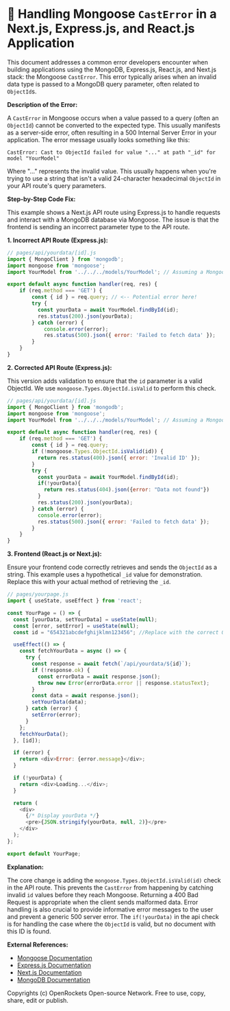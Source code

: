# 🐞 Handling Mongoose `CastError` in a Next.js, Express.js, and React.js Application


This document addresses a common error developers encounter when building applications using the MongoDB, Express.js, React.js, and Next.js stack: the Mongoose `CastError`. This error typically arises when an invalid data type is passed to a MongoDB query parameter, often related to `ObjectId`s.


**Description of the Error:**

A `CastError` in Mongoose occurs when a value passed to a query (often an `ObjectId`) cannot be converted to the expected type. This usually manifests as a server-side error, often resulting in a 500 Internal Server Error in your application.  The error message usually looks something like this:

```
CastError: Cast to ObjectId failed for value "..." at path "_id" for model "YourModel"
```

Where "..." represents the invalid value.  This usually happens when you're trying to use a string that isn't a valid 24-character hexadecimal `ObjectId`  in your API route's query parameters.


**Step-by-Step Code Fix:**

This example shows a Next.js API route using Express.js to handle requests and interact with a MongoDB database via Mongoose.  The issue is that the frontend is sending an incorrect parameter type to the API route.

**1. Incorrect API Route (Express.js):**

```javascript
// pages/api/yourdata/[id].js
import { MongoClient } from 'mongodb';
import mongoose from 'mongoose';
import YourModel from '../../../models/YourModel'; // Assuming a Mongoose model

export default async function handler(req, res) {
    if (req.method === 'GET') {
        const { id } = req.query; // <-- Potential error here!
        try {
          const yourData = await YourModel.findById(id);
          res.status(200).json(yourData);
        } catch (error) {
            console.error(error);
            res.status(500).json({ error: 'Failed to fetch data' });
        }
    }
}
```

**2. Corrected API Route (Express.js):**

This version adds validation to ensure that the `id` parameter is a valid ObjectId.  We use `mongoose.Types.ObjectId.isValid` to perform this check.

```javascript
// pages/api/yourdata/[id].js
import { MongoClient } from 'mongodb';
import mongoose from 'mongoose';
import YourModel from '../../../models/YourModel'; // Assuming a Mongoose model

export default async function handler(req, res) {
    if (req.method === 'GET') {
        const { id } = req.query;
        if (!mongoose.Types.ObjectId.isValid(id)) {
          return res.status(400).json({ error: 'Invalid ID' });
        }
        try {
          const yourData = await YourModel.findById(id);
          if(!yourData){
            return res.status(404).json({error: "Data not found"})
          }
          res.status(200).json(yourData);
        } catch (error) {
          console.error(error);
          res.status(500).json({ error: 'Failed to fetch data' });
        }
    }
}
```

**3. Frontend (React.js or Next.js):**

Ensure your frontend code correctly retrieves and sends the `ObjectId` as a string.  This example uses a hypothetical `_id` value for demonstration.  Replace this with your actual method of retrieving the `_id`.


```javascript
// pages/yourpage.js
import { useState, useEffect } from 'react';

const YourPage = () => {
  const [yourData, setYourData] = useState(null);
  const [error, setError] = useState(null);
  const id = "654321abcdefghijklmn123456"; //Replace with the correct ObjectId

  useEffect(() => {
    const fetchYourData = async () => {
      try {
        const response = await fetch(`/api/yourdata/${id}`);
        if (!response.ok) {
          const errorData = await response.json();
          throw new Error(errorData.error || response.statusText);
        }
        const data = await response.json();
        setYourData(data);
      } catch (error) {
        setError(error);
      }
    };
    fetchYourData();
  }, [id]);

  if (error) {
    return <div>Error: {error.message}</div>;
  }

  if (!yourData) {
    return <div>Loading...</div>;
  }

  return (
    <div>
      {/* Display yourData */}
      <pre>{JSON.stringify(yourData, null, 2)}</pre>
    </div>
  );
};

export default YourPage;
```


**Explanation:**

The core change is adding the `mongoose.Types.ObjectId.isValid(id)` check in the API route. This prevents the `CastError` from happening by catching invalid `id` values before they reach Mongoose.  Returning a 400 Bad Request is appropriate when the client sends malformed data.  Error handling is also crucial to provide informative error messages to the user and prevent a generic 500 server error.  The `if(!yourData)` in the api check is for handling the case where the `ObjectId` is valid, but no document with this ID is found.

**External References:**

* [Mongoose Documentation](https://mongoosejs.com/)
* [Express.js Documentation](https://expressjs.com/)
* [Next.js Documentation](https://nextjs.org/docs)
* [MongoDB Documentation](https://www.mongodb.com/docs)


Copyrights (c) OpenRockets Open-source Network. Free to use, copy, share, edit or publish.

